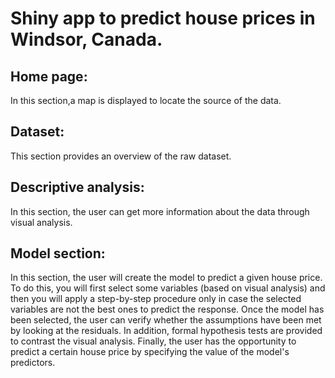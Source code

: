 # Shiny app to predict house prices in Windsor, Canada.

## Home page: 
In this section,a map is displayed to locate the source of the data.

## Dataset:
This section provides an overview of the raw dataset.

## Descriptive analysis:
In this section, the user can get more information about the data through visual analysis.

## Model section:

In this section, the user will create the model to predict a given house price. To do this, you will first select some variables (based on visual analysis) and
then you will apply a step-by-step procedure only in case the selected variables are not the best ones to predict the response.
Once the model has been selected, the user can verify whether the assumptions have been met by looking at the residuals. In addition, formal hypothesis tests are provided to contrast the
visual analysis.
Finally, the user has the opportunity to predict a certain house price by specifying the value of the model's predictors.
